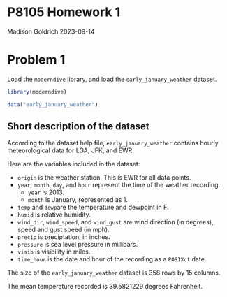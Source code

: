 P8105 Homework 1
================
Madison Goldrich
2023-09-14

# Problem 1

Load the `moderndive` library, and load the `early_january_weather`
dataset.

``` r
library(moderndive)

data("early_january_weather")
```

## Short description of the dataset

According to the dataset help file, `early_january_weather` contains
hourly meteorological data for LGA, JFK, and EWR.

Here are the variables included in the dataset:

- `origin` is the weather station. This is EWR for all data points.
- `year`, `month`, `day`, and `hour` represent the time of the weather
  recording.
  - `year` is 2013.
  - `month` is January, represented as 1.
- `temp` and `dewp`are the temperature and dewpoint in F.
- `humid` is relative humidity.
- `wind_dir`, `wind_speed`, and `wind_gust` are wind direction (in
  degrees), speed and gust speed (in mph).
- `precip` is preciptation, in inches.
- `pressure` is sea level pressure in millibars.
- `visib` is visibility in miles.
- `time_hour` is the date and hour of the recording as a `POSIXct` date.

The size of the `early_january_weather` dataset is 358 rows by 15
columns.

The mean temperature recorded is 39.5821229 degrees Fahrenheit.
